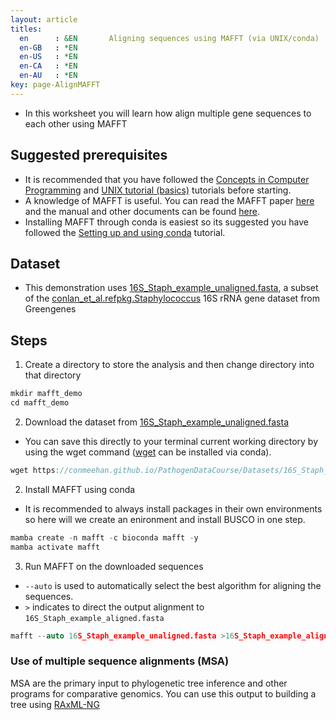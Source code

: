 ```yaml
---
layout: article
titles:
  en      : &EN       Aligning sequences using MAFFT (via UNIX/conda)
  en-GB   : *EN
  en-US   : *EN
  en-CA   : *EN
  en-AU   : *EN
key: page-AlignMAFFT
---
```


*	In this worksheet you will learn how align multiple gene sequences to each other using MAFFT

## Suggested prerequisites
* It is recommended that you have followed the [Concepts in Computer Programming](https://conmeehan.github.io/PathogenDataCourse/ConceptsInComputerProgramming) and [UNIX tutorial (basics)](https://conmeehan.github.io/UNIXtutorial) tutorials before starting.
* A knowledge of MAFFT is useful. You can read the MAFFT paper [here](https://academic.oup.com/nar/article/30/14/3059/2904316) and the manual and other documents can be found [here](https://mafft.cbrc.jp/alignment/software/). 
* Installing MAFFT through conda is easiest so its suggested you have followed the [Setting up and using conda](https://conmeehan.github.io/PathogenDataCourse/CondaInstallAndUse) tutorial.



## Dataset
*	This demonstration uses [16S_Staph_example_unaligned.fasta](https://conmeehan.github.io/PathogenDataCourse/Datasets/16S_Staph_example_unaligned.fasta), a subset of the [conlan_et_al.refpkg.Staphylococcus](https://greengenes.secondgenome.com/?prefix=downloads/special_collections/) 16S rRNA gene dataset from Greengenes

## Steps
1. Create a directory to store the analysis and then change directory into that directory
```c
mkdir mafft_demo
cd mafft_demo
```

2. Download the dataset from [16S_Staph_example_unaligned.fasta](https://conmeehan.github.io/PathogenDataCourse/Datasets/16S_Staph_example_unaligned.fasta)
* You can save this directly to your terminal current working directory by using the wget command ([wget](https://anaconda.org/anaconda/wget) can be installed via conda).

```c
wget https://conmeehan.github.io/PathogenDataCourse/Datasets/16S_Staph_example_unaligned.fasta
```


2. Install MAFFT using conda
  * It is recommended to always install packages in their own environments so here will we create an enironment and install BUSCO in one step. 
```c
mamba create -n mafft -c bioconda mafft -y
mamba activate mafft
```

3. Run MAFFT on the downloaded sequences

* `--auto` is used to automatically select the best algorithm for aligning the sequences. 
* `>` indicates to direct the output alignment to `16S_Staph_example_aligned.fasta`

```c
mafft --auto 16S_Staph_example_unaligned.fasta >16S_Staph_example_aligned.fasta
```

### Use of multiple sequence alignments (MSA)
MSA are the primary input to phylogenetic tree inference and other programs for comparative genomics. You can use this output to building a tree using [RAxML-NG](https://conmeehan.github.io/PathogenDataCourse/Worksheets/MLPhylogenetics_RAxML-NG)